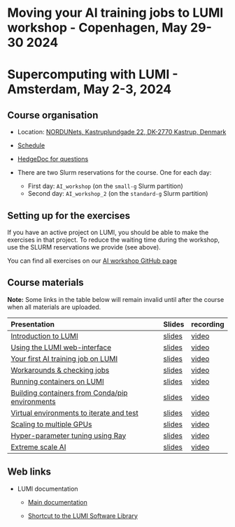 # Moving your AI training jobs to LUMI workshop - Copenhagen, May 29-30 2024
# Supercomputing with LUMI - Amsterdam, May 2-3, 2024

## Course organisation

-   Location: [NORDUNets, Kastruplundgade 22, DK-2770 Kastrup, Denmark](https://maps.app.goo.gl/nD6Q3ZRFU5st9Gk76)

-   [Schedule](schedule.md)

-   [HedgeDoc for questions](https://md.sigma2.no/lumi-ai-workshop-may24?both)

-   There are two Slurm reservations for the course. One for each day:

    -   First day: `AI_workshop` (on the `small-g` Slurm partition)
    -   Second day: `AI_workshop_2` (on the `standard-g` Slurm partition)



## Setting up for the exercises

If you have an active project on LUMI, you should be able to make the exercises in that project.
To reduce the waiting time during the workshop, use the SLURM reservations we provide (see above).

You can find all exercises on our [AI workshop GitHub page](https://github.com/Lumi-supercomputer/Getting_Started_with_AI_workshop)


## Course materials

**Note:** Some links in the table below will remain invalid until after the course when all
materials are uploaded.

| Presentation | Slides | recording |
|:-------------|:-------|:----------|
| [Introduction to LUMI](extra_01_Introduction.md) | [slides](https://462000265.lumidata.eu/ai-20240529/files/LUMI-ai-20240529-01-Lumi_intro.pdf) | [video](extra_01_Introduction.md) |
| [Using the LUMI web-interface](extra_02_Webinterface.md) | [slides](https://462000265.lumidata.eu/ai-20240529/files/LUMI-ai-20240529-02-Using_LUMI_web_UI.pdf) | [video](extra_02_Webinterface.md) |
| [Your first AI training job on LUMI](extra_03_FirstJob.md) | [slides](https://462000265.lumidata.eu/ai-20240529/files/LUMI-ai-20240529-03-First_AI_job.pdf) | [video](extra_03_FirstJob.md) |
| [Workarounds & checking jobs](extra_04_Workarounds.md) | [slides](https://462000265.lumidata.eu/ai-20240529/files/LUMI-ai-20240529-04-Understanding_GPU_activity.pdf) | [video](extra_04_Workarounds.md) |
| [Running containers on LUMI](extra_05_RunningContainers.md) | [slides](https://462000265.lumidata.eu/ai-20240529/files/LUMI-ai-20240529-05-Running_containers_on_LUMI.pdf) | [video](extra_05_RunningContainers.md) |
| [Building containers from Conda/pip environments](extra_06_BuildingContainers.md) | [slides](https://462000265.lumidata.eu/ai-20240529/files/LUMI-ai-20240529-06-Building_containers_from_conda_pip_environments.pdf) | [video](extra_06_BuildingContainers.md) |
| [Virtual environments to iterate and test](extra_07_VirtualEnvironments.md) | [slides](https://462000265.lumidata.eu/ai-20240529/files/LUMI-ai-20240529-07-Extending_containers.pdf) | [video](extra_07_VirtualEnvironments.md) |
| [Scaling to multiple GPUs](extra_08_MultipleGPUs.md) | [slides](https://462000265.lumidata.eu/ai-20240529/files/LUMI-ai-20240529-08-Scaling_multiple_GPUs.pdf) | [video](extra_08_MultipleGPUs.md) |
| [Hyper-parameter tuning using Ray](extra_09_Ray.md) | [slides](https://462000265.lumidata.eu/ai-20240529/files/LUMI-ai-20240529-09-Hyperparameter_tuning_ray.pdf) | [video](extra_09_Ray.md) |
| [Extreme scale AI](extra_10_ExtremeScale.md) | [slides](https://462000265.lumidata.eu/ai-20240529/files/LUMI-ai-20240529-10-Extreme_scale_AI.pdf) | [video](extra_10_ExtremeScale.md) |


## Web links

-   LUMI documentation

    -   [Main documentation](https://docs.lumi-supercomputer.eu/)

    -   [Shortcut to the LUMI Software Library](https://lumi-supercomputer.github.io/LUMI-EasyBuild-docs/)
